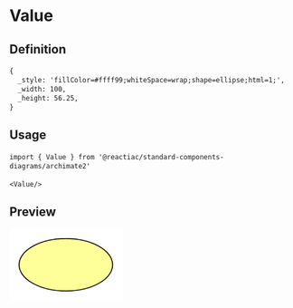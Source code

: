 # Value

## Definition

```
{
  _style: 'fillColor=#ffff99;whiteSpace=wrap;shape=ellipse;html=1;',
  _width: 100,
  _height: 56.25,
}
```

## Usage

```
import { Value } from '@reactiac/standard-components-diagrams/archimate2'

<Value/>
```

## Preview

<img src="./value.png" width="200"/>
